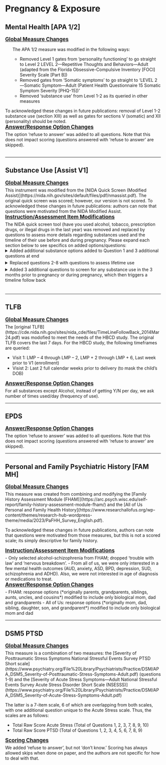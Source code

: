 # Pregnancy & Exposure

## Mental Health [APA 1/2]
<p style="font-size: 1.2em; margin: 0 0 5px;"><b><u>Global Measure Changes</u></b></p>
<ul>
The APA 1/2 measure was modified in the following ways:
    <ul>
      <li>Removed Level 1 gates from ‘personality functioning’ to go straight to Level 2 LEVEL 2—Repetitive Thoughts and Behaviors—Adult (adapted from the Florida Obsessive-Compulsive Inventory [FOCI] Severity Scale [Part B])</li>
      <li>Removed gates from ‘Somatic symptoms’ to go straight to ‘LEVEL 2—Somatic Symptom—Adult (Patient Health Questionnaire 15 Somatic Symptom Severity [PHQ-15])’</li>
      <li>Removed ‘substance use’ from Level 1-2 as its queried in other measures</li>
    </ul>
</ul>
To acknowledged these changes in future publications: removal of Level 1-2 substance use (section XIII) as well as gates for sections V (somatic) and XII (personality) should be noted.

<p style="font-size: 1.2em; margin: 0 0 5px;"><b><u>Answer/Response Option Changes</u></b></p>
  The option ‘refuse to answer’ was added to all questions. Note that this does not impact scoring (questions answered with ‘refuse to answer’ are skipped).
<br>
<br>

--------------------------
## Substance Use [Assist V1]
<p style="font-size: 1.2em; margin: 0 0 5px;"><b><u>Global Measure Changes</u></b></p>
This instrument was modified from the [NIDA Quick Screen (Modified Assist)](https://nida.nih.gov/sites/default/files/pdf/nmassist.pdf). The original quick screen was scored; however, our version is not scored. To acknowledged these changes in future publications: authors can note that questions were motivated from the NIDA Modified Assist.

<p style="font-size: 1.2em; margin: 0 0 5px;"><b><u>Instruction/Assessment Item Modifications</u></b></p>  
The NIDA quick screen tool (have you used alcohol, tobacco, prescription drugs, or illegal drugs in the last year) was removed and replaced by questions to assess more details regarding substances used and the timeline of their use before and during pregnancy. Please expand each section below to see specifics on added options/questions:

<div style="margin-bottom: 5px;">
<details>
<summary>Added additional substance options added to Question 1 and 3 additional questions at end</summary>
<ul>
  <li>Nicotine or tobacco products (cigarettes, e-cigarettes, chewing tobacco, cigars, etc.)</li>
  <li>Alcoholic beverages (beer, wine, spirits, etc.)</li>
  <li>Cannabis (marijuana, weed, pot, hash, wax, blunts, dabs, gummies, vapes, etc.)</li>
  <li>Cannabidiol (CBD; not containing THC)</li>
  <li>Synthetic cannabinoids (K2, spice, etc.)</li>
  <li>Prescription opioids (oxycodone, morphine, codeine, fentanyl, tramadol, etc.)</li>
  <li>Heroin or other illicit opioids (fentanyl, oxycodone, etc.)</li>
  <li>Methadone</li>
  <li>Buprenorphine</li>
  <li>Benzodiazepines, sedatives, or sleeping pills (Valium, Xanax, Ambien, barbiturates, etc.)</li>
  <li>Cocaine (coke, crack, etc.)</li>
  <li>Amphetamine type stimulants (speed, Adderall, diet pills, etc.)</li>
  <li>Methamphetamine (meth, crystal meth, etc.)</li>
  <li>Inhalants (nitrous, glue, petrol, paint thinner, etc.)</li>
  <li>Hallucinogens or club drugs (LSD, acid, mushrooms, psilocybin, MDMA, molly, ecstasy, Special K, GHB, etc.)</li>
  <li>Androgenic anabolic steroids (for performance enhancement)</li>
  <li>Phencyclidine (PCP)</li>
  <li>Kratom</li>
</ul>
</details>
</div>

<div style="margin-bottom: 5px;">
<details>
<summary>Replaced questions 2-8 with questions to assess lifetime use</summary>
<ul>
	<li>Have you EVER been concerned about your use of this substance or worried it was problematic use?</li>
	<li>Has a friend, relative, or anyone else EVER expressed concern about your use of this substance</li>
	<li>Have you EVER tried and failed to control, cut down, or stop using this substance?</li>
	<li>Have you EVER sought or received treatment related to your use of this substance by a medical provider, spiritual leader, community mutual help group (like AA or SMART Recovery), counselors, or in other settings</li>
	<li>Have you EVER been clinically diagnosed with abuse, dependence, or a substance use disorder related to your use of this substance</li>
	<li>Have you EVER taken (prescribed or otherwise) medication(s) as treatment for a problem substance</li>
</ul>
</details>
</div>

<div style="margin-bottom: 5px;">
<details>
<summary>Added 3 additional questions to screen for any substance use in the 3 months prior to pregnancy or during pregnancy, which then triggers a timeline follow back</summary>
<ul>
	<li>IN THE THREE MONTHS BEFORE YOU BECAME PREGNANT, which of the following substances have you ever used for any reason (and same options as in #1)</li>
	<li>DURING YOUR PREGNANCY, which of the following substances have you ever used for any reason? (and same options as in #1)</li>
	<li>When you were using alcohol during the THREE MONTHS BEFORE or DURING YOUR PREGNANCY, please select the specific substances you used below: breaks apart type of alcohol, cannabinoid, stimulant, tobacco, hallucinogen, and opioid.</li>
</ul>
</details>
</div>
<br>

--------------------------
## TLFB
<p style="font-size: 1.2em; margin: 0 0 5px;"><b><u>Global Measure Changes</u></b></p>
The [original TLFB](https://cde.nida.nih.gov/sites/nida_cde/files/TimeLineFollowBack_2014Mar24.pdf) was modofied to meet the needs of the HBCD study. The original TLFB covers the last 7 days. For the HBCD study, the following timeframes are queried:

- Visit 1: LMP – 4 through LMP – 2, LMP + 2 through LMP + 6, Last week prior to V1 (enrollment)
- Visist 2: Last 2 full calendar weeks prior to delivery (to mask the child’s DOB)

<p style="font-size: 1.2em; margin: 0 0 5px;"><b><u>Answer/Response Option Changes</u></b></p>
For all substances except Alcohol, instead of getting Y/N per day, we ask number of times used/day (frequency of use).

<br>

------------------
## EPDS
<p style="font-size: 1.2em; margin: 0 0 5px;"><b><u>Answer/Response Option Changes</u></b></p>
The option ‘refuse to answer’ was added to all questions. Note that this does not impact scoring (questions answered with ‘refuse to answer’ are skipped). 
<br>

--------------------------
## Personal and Family Psychiatric History [FAM MH]
<p style="font-size: 1.2em; margin: 0 0 5px;"><b><u>Global Measure Changes</u></b></p>
This measure was created from combining and modifying the [Family History Assessment Module (FHAM)](https://arc.psych.wisc.edu/self-report/family-history-assessment-module-fham/) and the [All of Us Personal and Family Health History](https://www.researchallofus.org/wp-content/themes/research-hub-wordpress-theme/media/2023/PaFHH_Survey_English.pdf).

To acknowledged these changes in future publications, authors can note that questions were motivated from those measures, but this is not a scored scale; its simply descriptive for family history.

<p style="font-size: 1.2em; margin: 0 0 5px;"><b><u>Instruction/Assessment Item Modifications</u></b></p>
- Only selected alcohol-schizophrenia from FHAM; dropped ‘trouble with law’ and ‘nervous breakdown’.
- From all of us, we were only interested in a few mental health outcomes (AUD, anxiety, ASD, BPD, depression, SUD, schizophrenia and ADHD). Also, we were not interested in age of diagnosis or medications to treat.

<p style="font-size: 1.2em; margin: 0 0 5px;"><b><u>Answer/Response Option Changes</u></b></p>
- FHAM: response options (*originally parents, grandparents, siblings, aunts, uncles, and cousins*) modified to include only biological mom, dad and grandparents 
- All of Us: response options (*originally mom, dad, sibling, daughter, son, and grandparent*) modified to include only biological mom and dad
<br>

------------------
## DSM5 PTSD
<p style="font-size: 1.2em; margin: 0 0 5px;"><b><u>Global Measure Changes</u></b></p>
This measure is a combination of two measures: the [Severity of Posttraumatic Stress Symptoms National Stressful Events Survey PTSD Short scale](https://www.psychiatry.org/File%20Library/Psychiatrists/Practice/DSM/APA_DSM5_Severity-of-Posttraumatic-Stress-Symptoms-Adult.pdf) (questions 1-9) and the [Severity of Acute Stress Symptoms—Adult National Stressful Events Survey Acute Stress Disorder Short Scale (NSESSS)](https://www.psychiatry.org/File%20Library/Psychiatrists/Practice/DSM/APA_DSM5_Severity-of-Acute-Stress-Symptoms-Adult.pdf) 

The latter is a 7-item scale, 6 of which are overlapping from both scales, with one additional question unique to the Acute Stress scale. Thus, the scales are as follows:

- Total Raw Score Acute Stress (Total of Questions 1, 2, 3, 7, 8, 9, 10)
- Total Raw Score PTSD (Total of Questions 1, 2, 3, 4, 5, 6, 7, 8, 9)

<p style="font-size: 1.2em; margin: 0 0 5px;"><b><u>Scoring Changes</u></b></p>
We added ‘refuse to answer’, but not ‘don’t know.’ Scoring has always allowed skips when done on paper, and the authors are not specific for how to deal with that.